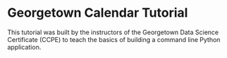 # Georgetown Calendar Tutorial

This tutorial was built by the instructors of the Georgetown Data Science Certificate (CCPE) to teach the basics of building a command line Python application.
